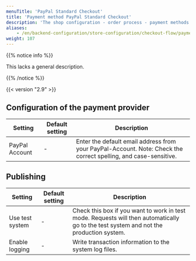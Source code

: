 ```yaml
---
menuTitle: 'PayPal Standard Checkout'
title: 'Payment method PayPal Standard Checkout'
description: 'The shop configuration - order process - payment methods - PayPal Standard Checkout.'
aliases:
    - /en/backend-configuration/store-configuration/checkout-flow/payment-methods/payment-method-PayPal-Standard-Checkout/
weight: 107
---
```


{{% notice info %}}<p>This lacks a general description.</p>{{% /notice %}}

 {{< version "2.9" >}}


## Configuration of the payment provider

<table>
    <thead>
    <tr>
        <th>Setting</th>
        <th>Default setting</th>
        <th>Description</th>
    </tr>
    </thead>
    <tbody>
    <tr>
        <td>PayPal Account</td>
        <td>-</td>
        <td>Enter the default email address from your PayPal-Account. Note: Check the correct spelling, and case-sensitive.</td>
    </tr>
    </tbody>
</table>


## Publishing

<table>
	<thead>
		<tr>
			<th>Setting</th>
			<th>Default setting</th>
			<th>Description</th>
		</tr>
	</thead>
	<tbody>
		<tr>
			<td>Use test system </td>
			<td>-</td>
			<td>Check this box if you want to work in test mode. Requests will then automatically go to the test system and not the production system.</td>
		</tr>
		<tr>
			<td>Enable logging</td>
			<td>-</td>
			<td>Write transaction information to the system log files.</td>
		</tr>
	</tbody>
</table>
